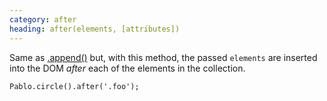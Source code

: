 ```yaml
---
category: after
heading: after(elements, [attributes])
---
```


Same as [.append()][append] but, with this method, the passed `elements` are inserted into the DOM _after_ each of the elements in the collection.

    Pablo.circle().after('.foo');

[append]: /api/append/